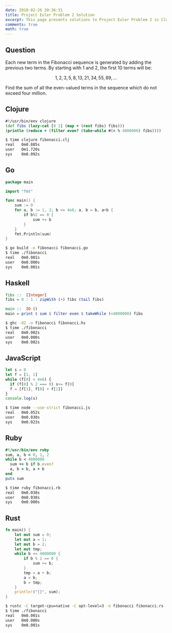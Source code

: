 ```yaml
---
date: 2018-02-26 20:36:31
title: Project Euler Problem 2 Solution
excerpt: This page presents solutions to Project Euler Problem 2 in Clojure, Go, Haskell, JavaScript, Ruby and Rust.
comments: true
math: true
---
```



## Question

<p>
Each new term in the Fibonacci sequence is generated by adding the previous two 
terms. By starting with 1 and 2, the first 10 terms will be:
</p>

$$1, 2, 3, 5, 8, 13, 21, 34, 55, 89, ...$$

<p>
Find the sum of all the even-valued terms in the sequence which do not exceed 
four million.
</p>






## Clojure

```clojure
#!/usr/bin/env clojure
(def fibs (lazy-cat [0 1] (map + (rest fibs) fibs)))
(println (reduce + (filter even? (take-while #(< % 4000000) fibs))))

```


```bash
$ time clojure fibonacci.clj
real   0m0.885s
user   0m1.720s
sys    0m0.092s
```



## Go

```go
package main

import "fmt"

func main() {
    sum := 0
    for a, b := 1, 2; b <= 4e6; a, b = b, a+b {
        if b%2 == 0 {
            sum += b
        }
    }
    fmt.Println(sum)
}
```


```bash
$ go build -o fibonacci fibonacci.go
$ time ./fibonacci
real   0m0.001s
user   0m0.000s
sys    0m0.001s
```



## Haskell

```haskell
fibs ::  [Integer]
fibs = 0 : 1 : zipWith (+) fibs (tail fibs)

main ::  IO ()
main = print $ sum $ filter even $ takeWhile (<4000000) fibs
```


```bash
$ ghc -O2 -o fibonacci fibonacci.hs
$ time ./fibonacci
real   0m0.002s
user   0m0.000s
sys    0m0.002s
```



## JavaScript

```javascript
let s = 0
let f = [1, 1]
while (f[0] < 4e6) {
  if (f[0] % 2 === 0) s+= f[0]
  f = [f[1], f[0] + f[1]]
}
console.log(s)
```


```bash
$ time node --use-strict fibonacci.js
real   0m0.052s
user   0m0.030s
sys    0m0.023s
```



## Ruby

```ruby
#!/usr/bin/env ruby
sum, a, b = 0, 1, 2
while b < 4000000
  sum += b if b.even?
  a, b = b, a + b
end
puts sum
```


```bash
$ time ruby fibonacci.rb
real   0m0.038s
user   0m0.038s
sys    0m0.000s
```



## Rust

```rust
fn main() {
    let mut sum = 0;
    let mut a = 1;
    let mut b = 2;
    let mut tmp;
    while b <= 4000000 {
        if b % 2 == 0 {
            sum += b;
        }
        tmp = a + b;
        a = b;
        b = tmp;
    }
    println!("{}", sum);
}
```


```bash
$ rustc -C target-cpu=native -C opt-level=3 -o fibonacci fibonacci.rs
$ time ./fibonacci
real   0m0.001s
user   0m0.000s
sys    0m0.001s
```


